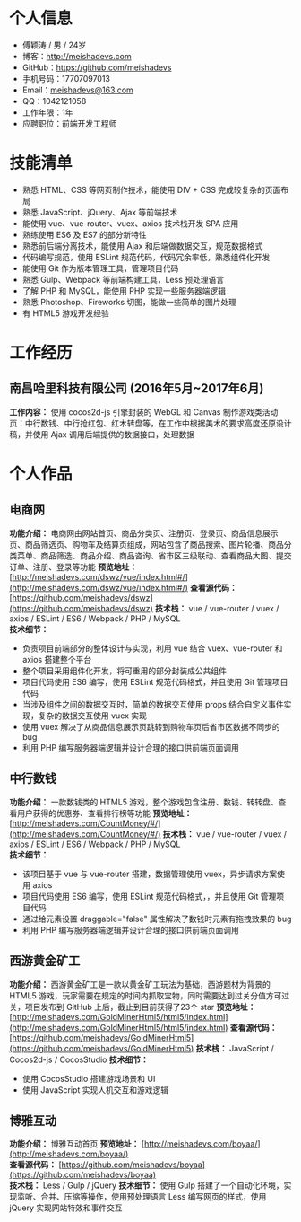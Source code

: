 # 个人信息
-  傅颖涛 / 男 / 24岁
- 博客：<a href="http://meishadevs.com" style="text-decoration: none;color:#545453">http://meishadevs.com</a>
- GitHub：<a href="https://github.com/meishadevs" style="text-decoration: none;color:#545453">https://github.com/meishadevs</a>
- 手机号码：17707097013
- Email：meishadevs@163.com
- QQ：1042121058
-  工作年限：1年
- 应聘职位：前端开发工程师

# 技能清单
- 熟悉 HTML、CSS 等网页制作技术，能使用 DIV + CSS 完成较复杂的页面布局
- 熟悉 JavaScript、jQuery、Ajax 等前端技术
- 能使用 vue、vue-router、vuex、axios 技术栈开发 SPA 应用
- 熟练使用 ES6 及 ES7 的部分新特性
- 熟悉前后端分离技术，能使用 Ajax 和后端做数据交互，规范数据格式
- 代码编写规范，使用 ESLint 规范代码，代码冗余率低，熟悉组件化开发
- 能使用 Git 作为版本管理工具，管理项目代码
- 熟悉 Gulp、Webpack 等前端构建工具，Less 预处理语言
- 了解 PHP 和 MySQL，能使用 PHP 实现一些服务器端逻辑
- 熟悉 Photoshop、Fireworks 切图，能做一些简单的图片处理
- 有 HTML5 游戏开发经验

# 工作经历
## 南昌哈里科技有限公司  (2016年5月~2017年6月)
**工作内容：** 使用 cocos2d-js 引擎封装的 WebGL 和 Canvas 制作游戏类活动页：中行数钱、中行抢红包、红木转盘等，在工作中根据美术的要求高度还原设计稿，并使用 Ajax 调用后端提供的数据接口，处理数据

# 个人作品

## 电商网
**功能介绍：** 电商网由网站首页、商品分类页、注册页、登录页、商品信息展示页、商品筛选页、购物车及结算页组成，网站包含了商品搜索、图片轮播、商品分类菜单、商品筛选、商品介绍、商品咨询、省市区三级联动、查看商品大图、提交订单、注册、登录等功能
**预览地址：** [http://meishadevs.com/dswz/vue/index.html#/](http://meishadevs.com/dswz/vue/index.html#/)
**查看源代码：**[https://github.com/meishadevs/dswz](https://github.com/meishadevs/dswz)
**技术栈：** vue  /  vue-router  /  vuex  /  axios  /  ESLint  /  ES6  /  Webpack  /  PHP  /  MySQL  
**技术细节：**  
- 负责项目前端部分的整体设计与实现，利用 vue 结合 vuex、vue-router 和 axios 搭建整个平台
- 整个项目采用组件化开发，将可重用的部分封装成公共组件
- 项目代码使用 ES6 编写，使用 ESLint 规范代码格式，并且使用 Git 管理项目代码
- 当涉及组件之间的数据交互时，简单的数据交互使用 props 结合自定义事件实现，复杂的数据交互使用 vuex 实现
- 使用 vuex 解决了从商品信息展示页跳转到购物车页后省市区数据不同步的   bug
- 利用 PHP 编写服务器端逻辑并设计合理的接口供前端页面调用

## 中行数钱
**功能介绍：** 一款数钱类的 HTML5 游戏，整个游戏包含注册、数钱、转转盘、查看用户获得的优惠券、查看排行榜等功能
**预览地址：** [http://meishadevs.com/CountMoney/#/](http://meishadevs.com/CountMoney/#/)
**技术栈：** vue  /  vue-router  /  vuex  /  axios  /  ESLint  /  ES6  /  Webpack  /  PHP  /  MySQL  
**技术细节：**  
- 该项目基于 vue 与 vue-router 搭建，数据管理使用 vuex，异步请求方案使用 axios
- 项目代码使用 ES6 编写，使用 ESLint 规范代码格式，，并且使用 Git 管理项目代码
- 通过给元素设置 draggable="false" 属性解决了数钱时元素有拖拽效果的 bug
- 利用 PHP 编写服务器端逻辑并设计合理的接口供前端页面调用

## 西游黄金矿工 
**功能介绍：**  西游黄金矿工是一款以黄金矿工玩法为基础，西游题材为背景的 HTML5 游戏，玩家需要在规定的时间内抓取宝物，同时需要达到过关分值方可过关，项目发布到 GitHub 上后，截止到目前获得了23个 star
**预览地址：** [http://meishadevs.com/GoldMinerHtml5/html5/index.html](http://meishadevs.com/GoldMinerHtml5/html5/index.html)
**查看源代码：** [https://github.com/meishadevs/GoldMinerHtml5](https://github.com/meishadevs/GoldMinerHtml5)
**技术栈：**  JavaScript / Cocos2d-js  /  CocosStudio
**技术细节：**  

- 使用 CocosStudio 搭建游戏场景和 UI  
- 使用 JavaScript 实现人机交互和游戏逻辑

## 博雅互动
**功能介绍：**  博雅互动首页
**预览地址：** [http://meishadevs.com/boyaa/](http://meishadevs.com/boyaa/)  
**查看源代码：** [https://github.com/meishadevs/boyaa](https://github.com/meishadevs/boyaa)  
**技术栈：**  Less  /  Gulp  /  jQuery
**技术细节：**  使用 Gulp 搭建了一个自动化环境，实现监听、合并、压缩等操作，使用预处理语言 Less 编写网页的样式，使用 jQuery 实现网站特效和事件交互
